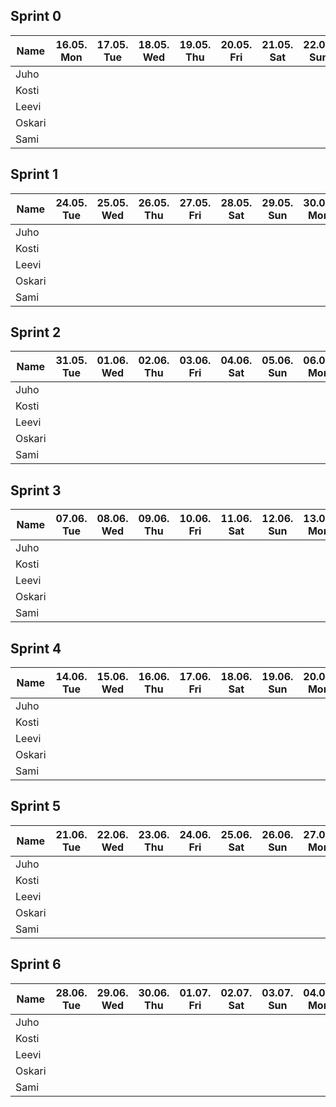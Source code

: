 ## Sprint 0
| Name   | 16.05. Mon | 17.05. Tue | 18.05. Wed | 19.05. Thu | 20.05. Fri | 21.05. Sat | 22.05. Sun | 23.05. Mon |
| ------ | ---------- | ---------- | ---------- | ---------- | ---------- | ---------- | ---------- | ---------- |
| Juho   |            |            |            |            |            |            |            |            |
| Kosti  |            |            |            |            |            |            |            |            |
| Leevi  |            |            |            |            |            |            |            |            |
| Oskari |            |            |            |            |            |            |            |            |
| Sami   |            |            |            |            |            |            |            |            |

## Sprint 1
| Name   | 24.05. Tue | 25.05. Wed | 26.05. Thu | 27.05. Fri | 28.05. Sat | 29.05. Sun | 30.05. Mon |
| ------ | ---------- | ---------- | ---------- | ---------- | ---------- | ---------- | ---------- |
| Juho   |            |            |            |            |            |            |            |
| Kosti  |            |            |            |            |            |            |            |
| Leevi  |            |            |            |            |            |            |            |
| Oskari |            |            |            |            |            |            |            |
| Sami   |            |            |            |            |            |            |            |

## Sprint 2
| Name   | 31.05. Tue | 01.06. Wed | 02.06. Thu | 03.06. Fri | 04.06. Sat | 05.06. Sun | 06.06. Mon |
| ------ | ---------- | ---------- | ---------- | ---------- | ---------- | ---------- | ---------- |
| Juho   |            |            |            |            |            |            |            |
| Kosti  |            |            |            |            |            |            |            |
| Leevi  |            |            |            |            |            |            |            |
| Oskari |            |            |            |            |            |            |            |
| Sami   |            |            |            |            |            |            |            |

## Sprint 3
| Name   | 07.06. Tue | 08.06. Wed | 09.06. Thu | 10.06. Fri | 11.06. Sat | 12.06. Sun | 13.06. Mon |
| ------ | ---------- | ---------- | ---------- | ---------- | ---------- | ---------- | ---------- |
| Juho   |            |            |            |            |            |            |            |
| Kosti  |            |            |            |            |            |            |            |
| Leevi  |            |            |            |            |            |            |            |
| Oskari |            |            |            |            |            |            |            |
| Sami   |            |            |            |            |            |            |            |

## Sprint 4
| Name   | 14.06. Tue | 15.06. Wed | 16.06. Thu | 17.06. Fri | 18.06. Sat | 19.06. Sun | 20.06. Mon |
| ------ | ---------- | ---------- | ---------- | ---------- | ---------- | ---------- | ---------- |
| Juho   |            |            |            |            |            |            |            |
| Kosti  |            |            |            |            |            |            |            |
| Leevi  |            |            |            |            |            |            |            |
| Oskari |            |            |            |            |            |            |            |
| Sami   |            |            |            |            |            |            |            |

## Sprint 5
| Name   | 21.06. Tue | 22.06. Wed | 23.06. Thu | 24.06. Fri | 25.06. Sat | 26.06. Sun | 27.06. Mon |
| ------ | ---------- | ---------- | ---------- | ---------- | ---------- | ---------- | ---------- |
| Juho   |            |            |            |            |            |            |            |
| Kosti  |            |            |            |            |            |            |            |
| Leevi  |            |            |            |            |            |            |            |
| Oskari |            |            |            |            |            |            |            |
| Sami   |            |            |            |            |            |            |            |

## Sprint 6
| Name   | 28.06. Tue | 29.06. Wed | 30.06. Thu | 01.07. Fri | 02.07. Sat | 03.07. Sun | 04.07. Mon |
| ------ | ---------- | ---------- | ---------- | ---------- | ---------- | ---------- | ---------- |
| Juho   |            |            |            |            |            |            |            |
| Kosti  |            |            |            |            |            |            |            |
| Leevi  |            |            |            |            |            |            |            |
| Oskari |            |            |            |            |            |            |            |
| Sami   |            |            |            |            |            |            |            |
